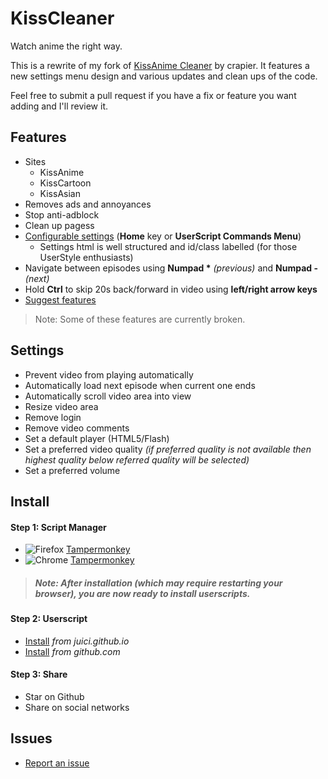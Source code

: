 # KissCleaner

Watch anime the right way.

This is a rewrite of my fork of [KissAnime Cleaner](https://gist.github.com/crapier/91926a6353207f4524cc) by crapier. It features a new settings menu design and various updates and clean ups of the code.

Feel free to submit a pull request if you have a fix or feature you want adding and I'll review it.


## Features

*   Sites
    -   KissAnime
    -   KissCartoon
    -   KissAsian
*   Removes ads and annoyances
*   Stop anti-adblock
*   Clean up pagess
*   [Configurable settings](#settings) (**Home** key or **UserScript Commands Menu**)
    -   Settings html is well structured and id/class labelled (for those UserStyle enthusiasts)
*   Navigate between episodes using **Numpad \*** *(previous)* and **Numpad -** *(next)*
*   Hold **Ctrl** to skip 20s back/forward in video using **left/right arrow keys**
*   [Suggest features](https://github.com/Juici/KissCleaner/issues)

> Note: Some of these features are currently broken.

## Settings

*   Prevent video from playing automatically
*   Automatically load next episode when current one ends
*   Automatically scroll video area into view
*   Resize video area
*   Remove login
*   Remove video comments
*   Set a default player (HTML5/Flash)
*   Set a preferred video quality *(if preferred quality is not available then highest quality below referred quality will be selected)*
*   Set a preferred volume


## Install

#### Step 1: Script Manager
*   ![Firefox](https://juici.github.io/images/firefox.png) [Tampermonkey](https://addons.mozilla.org/firefox/addon/tampermonkey/)
*   ![Chrome](https://juici.github.io/images/chrome.png) [Tampermonkey](https://chrome.google.com/webstore/detail/tampermonkey/dhdgffkkebhmkfjojejmpbldmpobfkfo)

> ##### Note: After installation (which may require restarting your browser), you are now ready to install userscripts.

#### Step 2: Userscript
*   [Install](https://juici.github.io/KissCleaner/kisscleaner.user.js) *from juici.github.io*
*   [Install](https://raw.githubusercontent.com/Juici/KissCleaner/master/kisscleaner.user.js) *from github.com*

#### Step 3: Share
*   Star on Github
*   Share on social networks


## Issues

*   [Report an issue](https://github.com/Juici/KissCleaner/issues)
